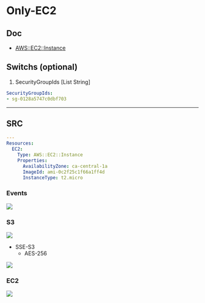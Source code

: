 # Only-EC2

## Doc
* [AWS::EC2::Instance](https://docs.aws.amazon.com/AWSCloudFormation/latest/UserGuide/aws-properties-ec2-instance.html#aws-properties-ec2-instance--examples)

## Switchs (optional)
1. SecurityGroupIds [List String]
````yaml
SecurityGroupIds: 
- sg-0128a5747c0dbf703
````

---

## SRC
````yaml
---
Resources:
  EC2:
    Type: AWS::EC2::Instance
    Properties:
      AvailabilityZone: ca-central-1a
      ImageId: ami-0c2f25c1f66a1ff4d
      InstanceType: t2.micro
````

### Events
[<img src="https://i.imgur.com/HcEJ5pI.png">](https://i.imgur.com/HcEJ5pI.png)

### S3
[<img src="https://i.imgur.com/VdTcWMW.png">](https://i.imgur.com/VdTcWMW.png)

* SSE-S3
    * AES-256
    
[<img src="https://i.imgur.com/93U1s7W.png">](https://i.imgur.com/93U1s7W.png)


### EC2
[<img src="https://i.imgur.com/ExVVnQJ.png">](https://i.imgur.com/ExVVnQJ.png)
